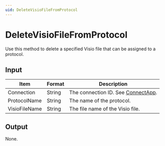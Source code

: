 ```yaml
---
uid: DeleteVisioFileFromProtocol
---
```


# DeleteVisioFileFromProtocol

Use this method to delete a specified Visio file that can be assigned to a protocol.

## Input

| Item          | Format | Description                                          |
|---------------|--------|------------------------------------------------------|
| Connection    | String | The connection ID. See [ConnectApp](xref:ConnectApp). |
| ProtocolName  | String | The name of the protocol.                            |
| VisioFileName | String | The file name of the Visio file.                     |

## Output

None.
